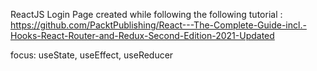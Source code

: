 ReactJS Login Page created while following the following tutorial :
https://github.com/PacktPublishing/React---The-Complete-Guide-incl.-Hooks-React-Router-and-Redux-Second-Edition-2021-Updated

focus: useState, useEffect, useReducer
